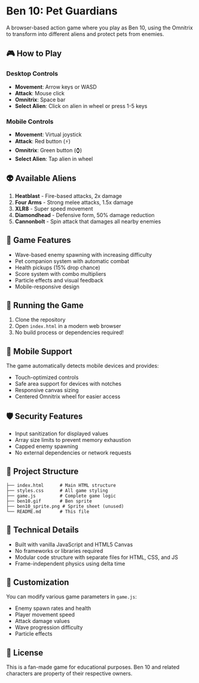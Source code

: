 # Ben 10: Pet Guardians

A browser-based action game where you play as Ben 10, using the Omnitrix to transform into different aliens and protect pets from enemies.

## 🎮 How to Play

### Desktop Controls
- **Movement**: Arrow keys or WASD
- **Attack**: Mouse click
- **Omnitrix**: Space bar
- **Select Alien**: Click on alien in wheel or press 1-5 keys

### Mobile Controls
- **Movement**: Virtual joystick
- **Attack**: Red button (⚡)
- **Omnitrix**: Green button (⌚)
- **Select Alien**: Tap alien in wheel

## 👽 Available Aliens

1. **Heatblast** - Fire-based attacks, 2x damage
2. **Four Arms** - Strong melee attacks, 1.5x damage  
3. **XLR8** - Super speed movement
4. **Diamondhead** - Defensive form, 50% damage reduction
5. **Cannonbolt** - Spin attack that damages all nearby enemies

## 🎯 Game Features

- Wave-based enemy spawning with increasing difficulty
- Pet companion system with automatic combat
- Health pickups (15% drop chance)
- Score system with combo multipliers
- Particle effects and visual feedback
- Mobile-responsive design

## 🏃 Running the Game

1. Clone the repository
2. Open `index.html` in a modern web browser
3. No build process or dependencies required!

## 📱 Mobile Support

The game automatically detects mobile devices and provides:
- Touch-optimized controls
- Safe area support for devices with notches
- Responsive canvas sizing
- Centered Omnitrix wheel for easier access

## 🛡️ Security Features

- Input sanitization for displayed values
- Array size limits to prevent memory exhaustion
- Capped enemy spawning
- No external dependencies or network requests

## 📂 Project Structure

```
├── index.html      # Main HTML structure
├── styles.css      # All game styling
├── game.js         # Complete game logic
├── ben10.gif       # Ben sprite
├── ben10_sprite.png # Sprite sheet (unused)
└── README.md       # This file
```

## 🔧 Technical Details

- Built with vanilla JavaScript and HTML5 Canvas
- No frameworks or libraries required
- Modular code structure with separate files for HTML, CSS, and JS
- Frame-independent physics using delta time

## 🎨 Customization

You can modify various game parameters in `game.js`:
- Enemy spawn rates and health
- Player movement speed
- Attack damage values  
- Wave progression difficulty
- Particle effects

## 📝 License

This is a fan-made game for educational purposes. Ben 10 and related characters are property of their respective owners.
